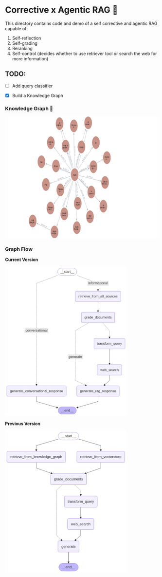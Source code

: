 # Corrective x Agentic RAG 🤖

This directory contains code and demo of a self corrective and agentic RAG capable of:
1. Self-reflection
2. Self-grading
3. Reranking
3. Self-control (decides whether to use retriever tool or search the web for more information)

## TODO:
- [ ] Add query classifier
- [x] Build a Knowledge Graph


### Knowledge Graph 🎯
<p>
  <img src="./static/graphiti_KG.png" width="500" height="400" />
</p>

### Graph Flow
**Current Version**

<img src="./static/graph_flow_v1.png" width="400" style="margin-right:10px;" />

**Previous Version**

<img src="./static/graph_flow_v0.png" width="400" style="margin-right:10px;" />